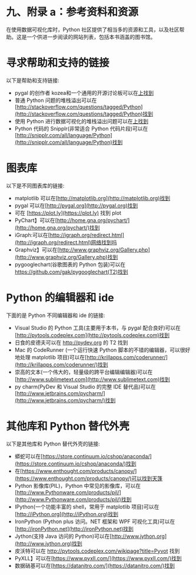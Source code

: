 # 九、附录 a：参考资料和资源

在使用数据可视化库时，Python 社区提供了相当多的资源和工具，以及社区帮助。这是一个供进一步阅读的网站列表，包括本书涵盖的图书馆。

# 寻求帮助和支持的链接

以下是帮助和支持链接:

*   pygal 的创作者 kozea和一个通用的开源讨论板可以在[上找到](http://community.kozea.fr)
*   普通 Python 问题的堆栈溢出可以在[http://stackoverflow.com/questions/tagged/Python](http://stackoverflow.com/questions/tagged/Python)找到
*   使用 Python 进行数据可视化的堆栈溢出问题可以在[上找到](http://stackoverflow.com/questions/tagged/data-visualization+Python)
*   Python 代码的 Snipplr(非常适合 Python 代码片段)可以在[http://snipplr.com/all/language/Python](http://snipplr.com/all/language/Python)找到

# 图表库

以下是不同图表库的链接:

*   matplotlib 可以在[http://matplotlib.org](http://matplotlib.org)找到
*   pygal 可以在[http://pygal.org](http://pygal.org)找到
*   可在 [https://plot.ly](https://plot.ly) 找到 plot
*   PyChart】可以在[http://home.gna.org/pychart/](http://home.gna.org/pychart/)找到
*   iGraph:可以在[http://igraph.org/redirect.html](http://igraph.org/redirect.html)网络找到吗
*   Graphviz】可以在[http://www.graphviz.org/Gallery.php](http://www.graphviz.org/Gallery.php)找到
*   pygooglechart(谷歌图表的 Python 包装)可以在 https://github.com/gak/pygooglechart(T2)找到

# Python 的编辑器和 ide

下面的是 Python 不同编辑器和 ide 的链接:

*   Visual Studio 的 Python 工具(主要用于本书，与 pygal 配合良好)可以在[http://pytools.codeplex.com](http://pytools.codeplex.com)找到
*   日食的皮德夫可以在 http://pydev.org 的 T2 找到
*   Mac 的 CodeRunner (一个运行快速 Python 脚本的不错的编辑器，可以很好地处理 matplotlib 项目)可以在[http://krillapps.com/coderunner/](http://krillapps.com/coderunner/)找到
*   崇高的文本(一个伟大的，轻量级的跨平台编辑编辑器)可以在[http://www.sublimetext.com](http://www.sublimetext.com)找到
*   py charm(PyDev 和 Visual Studio 的完整 IDE 替代品)可以在[http://www.jetbrains.com/pycharm/](http://www.jetbrains.com/pycharm/)找到

# 其他库和 Python 替代外壳

以下是其他库和 Python 替代外壳的链接:

*   蟒蛇可以在[https://store.continuum.io/cshop/anaconda/](https://store.continuum.io/cshop/anaconda/)找到
*   在[https://www.enthought.com/products/canopy/](https://www.enthought.com/products/canopy/)可以找到天篷
*   Python 影像库(PIL)，Python 中常见的影像库，可以在[http://www.Pythonware.com/products/pil/](http://www.Pythonware.com/products/pil/)找到
*   IPython(一个功能丰富的 shell，常用于 matplotlib 项目)可以在[http://iPython.org](http://iPython.org)找到
*   IronPython (Python plus 访问。NET 框架和 WPF 可视化工具)可以在[http://ironPython.net](http://ironPython.net)找到
*   Jython(支持 Java 访问的 Python)可以在[http://www.jython.org](http://www.jython.org)找到
*   皮沃特可以在 http://pytools.codeplex.com/wikipage?title=Pyvot 找到
*   PyXLL】可以在[https://www.pyxll.com/](https://www.pyxll.com/)找到
*   数据硝基可以在[https://datanitro.com/](https://datanitro.com/)找到